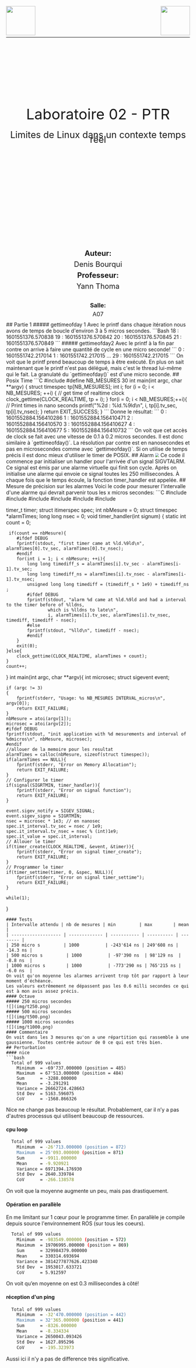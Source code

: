 ﻿<div style="width=100%; border-bottom: 1px solid black;">
  <img src="https://upload.wikimedia.org/wikipedia/commons/e/e5/HEIG-VD_Logo_83x25_CMJN_ROUGE.svg"  height="80px" style="margin-bottom:5px;"/>
  <img src="https://www.hes-so.ch/data/images/accroches/logo-hes-so-couleur-363-7988.jpg" height="80px" style="float:right;"/>
</div>

<div style=" text-align: center; clear right; line-height: 0.5;margin-top:200px;">
  <p style="font-size: 40px;">
    Laboratoire 02 - PTR
  </p>
  <p style="font-size:25px;">
    Limites de Linux dans un contexte temps réel
  </p>
</div>
<div style=" text-align: center; clear right; line-height: 0.5; margin-top:300px;">
  <p style="font-size: 20px; font-weight:bold">Auteur:</p>
  <p style="font-size:20px;">Denis Bourqui</p>
  <p style="font-size: 20px; font-weight:bold">Professeur:</p>
  <p style="font-size:20px;">Yann Thoma</p>
  </br>
  <p style="font-size: 16px; font-weight:bold">Salle:</p>
  <p style="font-size:16px;">A07</p>
</div>
<div style="page-break-after: always"></div>
## Partie 1
##### gettimeofday 1
Avec le printf dans chaque itération nous avons de temps de boucle d'environ 3 à 5 micros secondes.
```Bash
18 : 1601551376.570838
19 : 1601551376.570842
20 : 1601551376.570845
21 : 1601551376.570849
```
##### gettimeofday2
Avec le printf à la fin par contre on arrive à faire une quantité de cycle en une micro seconde!
```
 0 : 1601551742.217014
 1 : 1601551742.217015
 ...
 29 : 1601551742.217015
```
On voit que le printf prend beaucoup de temps à être exécuté. En plus on sait maintenant que le printf n'est pas délégué, mais c'est le thread lui-même qui le fait.
La granulaté du `gettimeofday()` est d'une micro seconde.
## Posix Time
```C
#include <time.h>
#define NB_MESURES 30
int main(int argc, char **argv)
{
    struct timespec tp[NB_MESURES];
    int i;
    for (i = 0; i < NB_MESURES; ++i)
    {
        // get time of realtime clock
        clock_gettime(CLOCK_REALTIME, tp + i);
    }
    for(i = 0; i < NB_MESURES;++i){
        // Print times in nano seconds
        printf("%2d : %ld.%9ld\n", i, tp[i].tv_sec, tp[i].tv_nsec);
    }
    return EXIT_SUCCESS;
}
```
Donne le résultat: 
```
 0 : 1601552884.156410286
 1 : 1601552884.156410471
 2 : 1601552884.156410570
 3 : 1601552884.156410627
 4 : 1601552884.156410677
 5 : 1601552884.156410732
```
On voit que cet accès de clock se fait avec une vitesse de 0.1 à 0.2 micros secondes. Il est donc similaire à `gettimeofday()`.
La résolution par contre est en nanosecondes et pas en microsecondes comme avec `gettimeofday()`. Si on utilise de temps précis il est donc mieux d'utiliser le timer de POSIX.
## Alarm 
<img src="timers.png" style="zoom: 67%;" />
Ce code il commence par initialiser un handler pour l'arrivée d'un signal SIGVTALRM. Ce signal est émis par une alarme virtuelle qui finit son cycle.
Après on initialise une alarme qui envoie ce signal toutes les 250 millisecondes. À chaque fois que le temps écoule, la fonction timer_handler est appelée.
## Mesure de précision sur les alarmes
Voici le code pour mesurer l'intervalle d'une alarme qui devrait parvenir tous les x micros secondes:
```C
#include <signal.h>
#include <stdio.h>
#include <stdlib.h>
#include <string.h>
#include <sys/time.h>
#include <time.h>

timer_t timer;
struct itimerspec spec;
int nbMesure = 0;
struct timespec *alarmTimes;
long long nsec = 0;
void timer_handler(int signum)
{
    static int count = 0;
    
     if(count == nbMesure){
        #ifdef DEBUG
        fprintf(stdout, "first timer came at %ld.%9ld\n", alarmTimes[0].tv_sec, alarmTimes[0].tv_nsec);
        #endif
        for(int i = 1; i < nbMesure; ++i){
            long long timediff_s = alarmTimes[i].tv_sec - alarmTimes[i-1].tv_sec; 
            long long timediff_ns = alarmTimes[i].tv_nsec - alarmTimes[i-1].tv_nsec;
            unsigned long long timediff = (timediff_s * 1e9) + timediff_ns ;
            #ifdef DEBUG
            fprintf(stdout, "alarm %d came at %ld.%9ld and had a interval to the timer before of %lldns,
                    which is %lldns to late\n",
                    i, alarmTimes[i].tv_sec, alarmTimes[i].tv_nsec, timediff, timediff - nsec);
            #else
            fprintf(stdout, "%lld\n", timediff - nsec);
            #endif
        }
        exit(0);
    }else{
        clock_gettime(CLOCK_REALTIME, alarmTimes + count);
    }
    count++;
}
int main(int argc, char **argv){
    int microsec;
    struct sigevent event;
    
    if (argc != 3)
    {
        fprintf(stderr, "Usage: %s NB_MESURES INTERVAL_micros\n", argv[0]);
        return EXIT_FAILURE;
    }
    nbMesure = atoi(argv[1]);
    microsec = atoi(argv[2]);
    #ifdef DEBUG
    fprintf(stdout, "init application with %d mesurements and interval of %dmicros\n", nbMesure, microsec);
    #endif
    //allouer de la memoire pour les resultat
    alarmTimes = calloc(nbMesure, sizeof(struct timespec));
    if(alarmTimes == NULL){
        fprintf(stderr, "Error on Memory Allocation");
        return EXIT_FAILURE;
    }
    // Configurer le timer
    if(signal(SIGRTMIN, timer_handler)){
        fprintf(stderr, "Error on signal function");
        return EXIT_FAILURE;
    }

    event.sigev_notify = SIGEV_SIGNAL;
    event.sigev_signo = SIGRTMIN;
    nsec = microsec * 1e3; // en nanosec
    spec.it_interval.tv_sec = nsec / 1e9;
    spec.it_interval.tv_nsec = nsec % (int)1e9;
    spec.it_value = spec.it_interval;
    // Allouer le timer
    if(timer_create(CLOCK_REALTIME, &event, &timer)){
        fprintf(stderr, "Error on signal timer_create");
        return EXIT_FAILURE;
    }
    // Programmer le timer
    if(timer_settime(timer, 0, &spec, NULL)){
        fprintf(stderr, "Error on signal timer_settime");
        return EXIT_FAILURE;
    }
    
    while(1);
}
```
#### Tests
| Intervalle attendu | nb de mesures | min         | max        | mean     |
| ------------------- | ------------- | ----------- | ---------- | -------- |
| 250 micro s         | 1000          | -243'614 ns | 249'608 ns | -14.3 ns |
| 500 micros s         | 1000          | -97'390 ns  | 98'129 ns  | -8.8 ns  |
| 1000 micros s        | 1000          | -773'290 ns | 765'215 ns | -6.0 ns  |
On voit qu'on moyenne les alarmes arrivent trop tôt par rapport à leur moment d’échéance.
Les valeurs extrêmement ne dépassent pas les 0.6 milli secondes ce qui est à mon avis assez précis.
#### Octave
##### 250 micros secondes
![](img/t250.png)
##### 500 micros secondes
![](img/t500.png)
##### 1000 micros secondes
![](img/t1000.png)
#### Commentaire
On voit dans les 3 mesures qu'on a une répartition qui rassemble à une gaussienne. Toutes centrée autour de 0 ce qui est très bien. 
## Perturbation
#### nice
```bash
  Total of 999 values 
    Minimum  = -69'737.000000 (position = 485) 
    Maximum  = 67'513.000000 (position = 484) 
    Sum      = -3288.000000 
    Mean     = -3.291291 
    Variance = 26662724.428663 
    Std Dev  = 5163.596075 
    CoV      = -1568.866326 
```
Nice ne change pas beaucoup le résultat. Probablement, car il n’y a pas d'autres processus qui utilisent beaucoup de ressources. 
#### cpu loop
```bash
  Total of 999 values 
    Minimum  = -26'713.000000 (position = 872) 
    Maximum  = 25'093.000000 (position = 871) 
    Sum      = -9911.000000 
    Mean     = -9.920921 
    Variance = 6971394.176930 
    Std Dev  = 2640.339784 
    CoV      = -266.138578 
```
On voit que la moyenne augmente un peu, mais pas drastiquement.
#### Opération en parallèle
En me limitant sur 1 cœur pour le programme timer. En parallèle je compile depuis source l'environnement ROS (sur tous les coeurs). 
```Bash
  Total of 999 values 
    Minimum  = -983549.000000 (position = 572) 
    Maximum  = 19706995.000000 (position = 869) 
    Sum      = 329984379.000000 
    Mean     = 330314.693694 
    Variance = 3814277877626.423340 
    Std Dev  = 1953017.633721 
    CoV      = 5.912597
```
On voit qu’en moyenne on est 0.3 millisecondes à côté!

#### réception d'un ping

```Bash
  Total of 999 values 
    Minimum  = -32'470.000000 (position = 442) 
    Maximum  = 32'365.000000 (position = 441) 
    Sum      = -8326.000000 
    Mean     = -8.334334 
    Variance = 2650043.093426 
    Std Dev  = 1627.895296 
    CoV      = -195.323973
```

Aussi ici il n'y a pas de difference très significative.